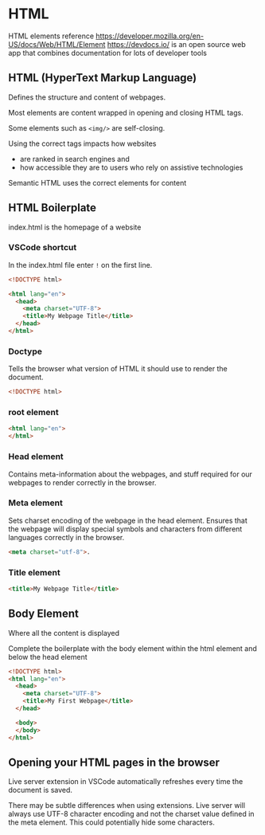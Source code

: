 # HTML

HTML elements reference
<https://developer.mozilla.org/en-US/docs/Web/HTML/Element>
<https://devdocs.io/> is an open source web app that combines documentation for lots of developer tools

## HTML (HyperText Markup Language)

Defines the structure and content of webpages.

Most elements are content wrapped in opening and closing HTML tags.

Some elements such as `<img/>` are self-closing.

Using the correct tags impacts how websites

- are ranked in search engines and
- how accessible they are to users who rely on assistive technologies

Semantic HTML uses the correct elements for content

## HTML Boilerplate

index.html is the homepage of a website

### VSCode shortcut

In the index.html file enter `!` on the first line.

```html
<!DOCTYPE html>

<html lang="en">
  <head>
    <meta charset="UTF-8">
    <title>My Webpage Title</title>
  </head>
</html>
```

### Doctype

Tells the browser what version of HTML it should use to render the document.

```html
<!DOCTYPE html>
```

### root element

``` html
<html lang="en">
</html>
```

### Head element

Contains meta-information about the webpages, and stuff required for our webpages to render correctly in the browser.

### Meta element

Sets charset encoding of the webpage in the head element. Ensures that the webpage will display special symbols and characters from different languages correctly in the browser.

```html
<meta charset="utf-8">.
```

### Title element

```html
<title>My Webpage Title</title>
```

## Body Element

Where all the content is displayed

Complete the boilerplate with the body element within the html element and below the head element

```html
<!DOCTYPE html>
<html lang="en">
  <head>
    <meta charset="UTF-8">
    <title>My First Webpage</title>
  </head>

  <body>
  </body>
</html>
```

## Opening your HTML pages in the browser

Live server extension in VSCode automatically refreshes every time the document is saved.

There may be subtle differences when using extensions. Live server will always use UTF-8 character encoding and not the charset value defined in the meta element. This could potentially hide some characters.
